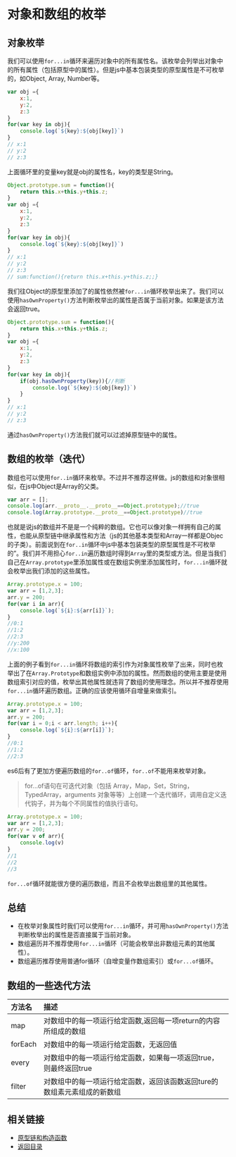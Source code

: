 # 对象和数组的枚举
## 对象枚举
我们可以使用`for...in`循环来遍历对象中的所有属性名。该枚举会列举出对象中的所有属性（包括原型中的属性）。但是js中基本包装类型的原型属性是不可枚举的，如Object, Array, Number等。
```js
var obj ={
    x:1,
    y:2,
    z:3
}
for(var key in obj){
    console.log(`${key}:${obj[key]}`)
}
// x:1
// y:2
// z:3
```
上面循环里的变量key就是obj的属性名，key的类型是String。
```js
Object.prototype.sum = function(){
    return this.x+this.y+this.z;
}
var obj ={
    x:1,
    y:2,
    z:3
}
for(var key in obj){
    console.log(`${key}:${obj[key]}`)
}
// x:1
// y:2
// z:3
// sum:function(){return this.x+this.y+this.z;;}
```
我们往Object的原型里添加了的属性依然被`for...in`循环枚举出来了。我们可以使用`hasOwnProperty()`方法判断枚举出的属性是否属于当前对象。如果是该方法会返回true。
```js
Object.prototype.sum = function(){
    return this.x+this.y+this.z;
}
var obj ={
    x:1,
    y:2,
    z:3
}
for(var key in obj){
    if(obj.hasOwnProperty(key)){//判断
        console.log(`${key}:${obj[key]}`)
    }
}
// x:1
// y:2
// z:3
```
通过`hasOwnProperty()`方法我们就可以过滤掉原型链中的属性。
## 数组的枚举（迭代）
数组也可以使用`for..in`循环来枚举。不过并不推荐这样做。js的数组和对象很相似，在js中Object是Array的父类。
```js
var arr = [];
console.log(arr.__proto__.__proto__==Object.prototype);//true
console.log(Array.prototype.__proto__==Object.prototype)//true
```
也就是说js的数组并不是是一个纯粹的数组。它也可以像对象一样拥有自己的属性，也能从原型链中继承属性和方法（js的其他基本类型和Array一样都是Objec的子类）。前面说到在`for..in`循环中js中基本包装类型的原型属性是不可枚举的”。我们并不用担心`for..in`遍历数组时得到`Array`里的类型或方法。但是当我们自己在`Array.prototype`里添加属性或在数组实例里添加属性时，`for...in`循环就会枚举出我们添加的这些属性。
```js
Array.prototype.x = 100;
var arr = [1,2,3];
arr.y = 200;
for(var i in arr){
    console.log(`${i}:${arr[i]}`);
}
//0:1
//1:2
//2:3
//y:200
//x:100
```
上面的例子看到`for...in`循环将数组的索引作为对象属性枚举了出来，同时也枚举出了在`Array.Prototype`和数组实例中添加的属性。然而数组的使用主要是使用数组索引对应的值，枚举出其他属性就违背了数组的使用理念。所以并不推荐使用`for...in`循环遍历数组。正确的应该使用循环自增量来做索引。
```js
Array.prototype.x = 100;
var arr = [1,2,3];
arr.y = 200;
for(var i = 0;i < arr.length; i++){
    console.log(`${i}:${arr[i]}`);
}
//0:1
//1:2
//2:3
```
es6后有了更加方便遍历数组的`for..of`循环，`for..of`不能用来枚举对象。
> for...of语句在可迭代对象（包括 Array，Map，Set，String，TypedArray，arguments 对象等等）上创建一个迭代循环，调用自定义迭代钩子，并为每个不同属性的值执行语句。
```js
Array.prototype.x = 100;
var arr = [1,2,3];
arr.y = 200;
for(var v of arr){
    console.log(v)
}
//1
//2
//3
```
`for...of`循环就能很方便的遍历数组，而且不会枚举出数组里的其他属性。
## 总结
* 在枚举对象属性时我们可以使用`for...in`循环，并可用`hasOwnProperty()`方法判断枚举出的属性是否直接属于当前对象。
* 数组遍历并不推荐使用`for...in`循环（可能会枚举出非数组元素的其他属性）。
* 数组遍历推荐使用普通for循环（自增变量作数组索引）或`for...of`循环。
## 数组的一些迭代方法
|  方法名 | 描述 | 
| :- | :- |
| map | 对数组中的每一项运行给定函数,返回每一项return的内容所组成的数组 |
| forEach | 对数组中的每一项运行给定函数，无返回值 |
| every | 对数组中的每一项运行给定函数，如果每一项返回true，则最终返回true |
| filter | 对数组中的每一项运行给定函数，返回该函数返回ture的数组素元素组成的新数组 |
## 相关链接
* [原型链和构造函数](/js/prototype.md)
* [返回目录](/README.md)